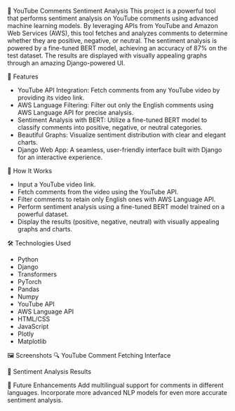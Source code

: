 🎥 YouTube Comments Sentiment Analysis
This project is a powerful tool that performs sentiment analysis on YouTube comments using advanced machine learning models. By leveraging APIs from YouTube and Amazon Web Services (AWS), this tool fetches and analyzes comments to determine whether they are positive, negative, or neutral. The sentiment analysis is powered by a fine-tuned BERT model, achieving an accuracy of 87% on the test dataset. The results are displayed with visually appealing graphs through an amazing Django-powered UI.

📜 Features
* YouTube API Integration: Fetch comments from any YouTube video by providing its video link.
* AWS Language Filtering: Filter out only the English comments using AWS Language API for precise analysis.
* Sentiment Analysis with BERT: Utilize a fine-tuned BERT model to classify comments into positive, negative, or neutral 
  categories.
* Beautiful Graphs: Visualize sentiment distribution with clear and elegant charts.
* Django Web App: A seamless, user-friendly interface built with Django for an interactive experience.
  
🚀 How It Works
* Input a YouTube video link.
* Fetch comments from the video using the YouTube API.
* Filter comments to retain only English ones with AWS Language API.
* Perform sentiment analysis using a fine-tuned BERT model trained on a powerful dataset.
* Display the results (positive, negative, neutral) with visually appealing graphs and charts.
  
🛠️ Technologies Used
* Python
* Django
* Transformers
* PyTorch
* Pandas
* Numpy
* YouTube API
* AWS Language API
* HTML/CSS
* JavaScript 
* Plotly
* Matplotlib

🖼️ Screenshots
 🔍 YouTube Comment Fetching Interface
 


 🎯 Sentiment Analysis Results



🌟 Future Enhancements
Add multilingual support for comments in different languages.
Incorporate more advanced NLP models for even more accurate sentiment analysis.










